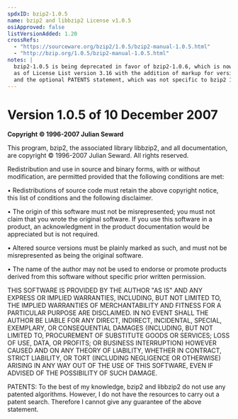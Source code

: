 ```yaml
---
spdxID: bzip2-1.0.5
name: bzip2 and libbzip2 License v1.0.5
osiApproved: false
listVersionAdded: 1.20
crossRefs: 
  - "https://sourceware.org/bzip2/1.0.5/bzip2-manual-1.0.5.html"
  - "http://bzip.org/1.0.5/bzip2-manual-1.0.5.html"
notes: |
  bzip2-1.0.5 is being deprecated in favor of bzip2-1.0.6, which is now equivalent
  as of License List version 3.16 with the addition of markup for version numbering
  and the optional PATENTS statement, which was not specific to bzip2 1.0.5.
---
```


# Version 1.0.5 of 10 December 2007

**Copyright © 1996-2007 Julian Seward**

This program, bzip2, the associated library libbzip2, and all documentation, are copyright © 1996-2007 Julian Seward. All rights reserved.

Redistribution and use in source and binary forms, with or without modification, are permitted provided that the following conditions are met:

• Redistributions of source code must retain the above copyright notice, this list of conditions and the following disclaimer.

• The origin of this software must not be misrepresented; you must not claim that you wrote the original software. If you use this software in a product, an acknowledgment in the product documentation would be appreciated but is not required.

• Altered source versions must be plainly marked as such, and must not be misrepresented as being the original software.

• The name of the author may not be used to endorse or promote products derived from this software without specific prior written permission.

THIS SOFTWARE IS PROVIDED BY THE AUTHOR "AS IS" AND ANY EXPRESS OR IMPLIED WARRANTIES, INCLUDING, BUT NOT LIMITED TO, THE IMPLIED WARRANTIES OF MERCHANTABILITY AND FITNESS FOR A PARTICULAR PURPOSE ARE DISCLAIMED. IN NO EVENT SHALL THE AUTHOR BE LIABLE FOR ANY DIRECT, INDIRECT, INCIDENTAL, SPECIAL, EXEMPLARY, OR CONSEQUENTIAL DAMAGES (INCLUDING, BUT NOT LIMITED TO, PROCUREMENT OF SUBSTITUTE GOODS OR SERVICES; LOSS OF USE, DATA, OR PROFITS; OR BUSINESS INTERRUPTION) HOWEVER CAUSED AND ON ANY THEORY OF LIABILITY, WHETHER IN CONTRACT, STRICT LIABILITY, OR TORT (INCLUDING NEGLIGENCE OR OTHERWISE) ARISING IN ANY WAY OUT OF THE USE OF THIS SOFTWARE, EVEN IF ADVISED OF THE POSSIBILITY OF SUCH DAMAGE.

PATENTS: To the best of my knowledge, bzip2 and libbzip2 do not use any patented algorithms. However, I do not have the resources to carry out a patent search. Therefore I cannot give any guarantee of the above statement.
